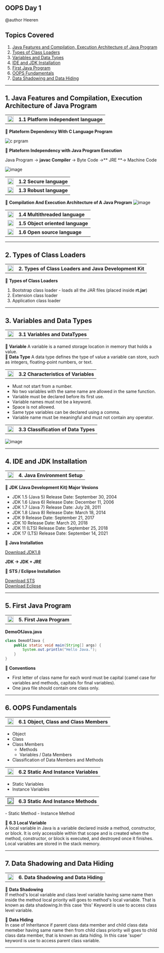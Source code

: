 ## OOPS Day 1
@author Heeren

 **Topics Covered**
--------------
1. [Java Features and Compilation, Execution Architecture of Java Program](#1-java-features-and-compilation-execution-architecture-of-java-program)       
2. [Types of Class Loaders](#2-types-of-class-loaders)       
3. [Variables and Data Types](#3-variables-and-data-types)
4. [IDE and JDK Installation](#4-ide-and-jdk-installation)
5. [First Java Program](#5-first-java-program)      
6. [OOPS Fundamentals](#6-oops-fundamentals)
7. [Data Shadowing and Data Hiding](#7-data-shadowing-and-data-hiding)  
--------------

## 1. Java Features and Compilation, Execution Architecture of Java Program
 
<table>
    <tr>
        <td><a href="https://www.youtube.com/watch?v=SUnAsQykPfw&list=PLI8XC2Oz_l1qMnpB-6Kc3Ck0RuCqDKCCQ&index=1">
            <img src="https://github.com/user-attachments/assets/393a6073-ba6a-48dd-972b-9e9b8d908e45" alt="yt" width="20" height="20">
        </a></td>
        <th align="left">1.1 Platform independent language</th>
    </tr>
 </table> 
 
🔵 **Plateform Dependency With C Language Program**  

![c prgram](https://github.com/codewithheeren/Java/assets/87074236/450da9f3-99c5-4cd6-bf8c-dab36ad42986)      


🔵 **Plateform Independency with Java Program Execution**

Java Program -> **javac Compiler** -> Byte Code ->** JRE **-> Machine Code

![image](https://github.com/user-attachments/assets/989499d5-d72a-4c95-9e4e-7d0c1e611218)
 <table>
    <tr>
        <td><a href="https://www.youtube.com/watch?v=1xjKbfvh01o&list=PLI8XC2Oz_l1qMnpB-6Kc3Ck0RuCqDKCCQ&index=2">
            <img src="https://github.com/user-attachments/assets/393a6073-ba6a-48dd-972b-9e9b8d908e45" alt="yt" width="20" height="20">
        </a></td>
        <th align="left">1.2 Secure language</th>
    </tr>
    <tr>
        <td><a href="https://www.youtube.com/watch?v=1xjKbfvh01o&list=PLI8XC2Oz_l1qMnpB-6Kc3Ck0RuCqDKCCQ&index=2">
            <img src="https://github.com/user-attachments/assets/393a6073-ba6a-48dd-972b-9e9b8d908e45" alt="yt" width="20" height="20">
        </a></td>
        <th align="left">1.3 Robust language</th>
    </tr>
  </table>
  
  🔵 **Compilation And Execution Architecture of A Java Program**
  ![image](https://github.com/codewithheeren/Java/assets/87074236/759457a2-bd58-4fa3-9fe4-09d68f969826)
  
  <table>
    <tr>
        <td><a href="https://www.youtube.com/watch?v=GB7Hiem95zc&list=PLI8XC2Oz_l1qMnpB-6Kc3Ck0RuCqDKCCQ&index=3">
            <img src="https://github.com/user-attachments/assets/393a6073-ba6a-48dd-972b-9e9b8d908e45" alt="yt" width="20" height="20">
        </a></td>
        <th align="left">1.4 Multithreaded language</th>
    </tr>
   <tr>
        <td><a href="https://www.youtube.com/watch?v=GB7Hiem95zc&list=PLI8XC2Oz_l1qMnpB-6Kc3Ck0RuCqDKCCQ&index=3">
            <img src="https://github.com/user-attachments/assets/393a6073-ba6a-48dd-972b-9e9b8d908e45" alt="yt" width="20" height="20">
        </a></td>
        <th align="left">1.5 Object oriented language</th>
    </tr>
    <tr>
        <td><a href="https://www.youtube.com/watch?v=kNukMHUg9Ew&list=PLI8XC2Oz_l1qMnpB-6Kc3Ck0RuCqDKCCQ&index=4">
            <img src="https://github.com/user-attachments/assets/393a6073-ba6a-48dd-972b-9e9b8d908e45" alt="yt" width="20" height="20">
        </a></td>
        <th align="left">1.6 Open source language</th>
    </tr>
</table>

---
## 2. Types of Class Loaders
<table>
<tr>
        <td><a href="https://www.youtube.com/watch?v=Do4C_r9_RCA&list=PLI8XC2Oz_l1qMnpB-6Kc3Ck0RuCqDKCCQ&index=5">
            <img src="https://github.com/user-attachments/assets/393a6073-ba6a-48dd-972b-9e9b8d908e45" alt="yt" width="20" height="20">
        </a></td>
        <th align="left">2. Types of Class Loaders and Java Development Kit</th>
    </tr>
</table>

🔵 **Types of Class Loaders**

1. Bootstrap class loader - loads all the JAR files (placed inside **rt.jar**)
2. Extension class loader
3. Application class loader
---
## 3. Variables and Data Types

 <table>
    <tr>
        <td><a href="https://www.youtube.com/watch?v=WkClbsavfro&list=PLI8XC2Oz_l1qMnpB-6Kc3Ck0RuCqDKCCQ&index=5">
            <img src="https://github.com/user-attachments/assets/393a6073-ba6a-48dd-972b-9e9b8d908e45" alt="yt" width="20" height="20">
        </a></td>
        <th align="left">3.1 Variables and DataTypes</th>
    </tr>
 </table>
 
🔵 **Variable** 
A variable is a named storage location in memory that holds a value.   
🔵 **Data Type**
A data type defines the type of value a variable can store, such as integers, floating-point numbers, or text.       
  <table>
   <tr>
        <td><a href="https://www.youtube.com/watch?v=gIq1wx6Kmas">
            <img src="https://github.com/user-attachments/assets/393a6073-ba6a-48dd-972b-9e9b8d908e45" alt="yt" width="20" height="20">
        </a></td>
        <th align="left">3.2 Characteristics of Variables</th>
    </tr>
</table>

- Must not start from a number.     
- No two variables with the same name are allowed in the same function.   
- Variable must be declared before its first use.   
- Variable names must not be a keyword.    
- Space is not allowed.   
- Same type variables can be declared using a comma.    
- Variable name must be meaningful and must not contain any operator.   

<table>
   <tr>
        <td><a href="https://www.youtube.com/watch?v=DI76KOWLrag&list=PLI8XC2Oz_l1qMnpB-6Kc3Ck0RuCqDKCCQ&index=8">
            <img src="https://github.com/user-attachments/assets/393a6073-ba6a-48dd-972b-9e9b8d908e45" alt="yt" width="20" height="20">
        </a></td>
        <th align="left">3.3 Classification of Data Types</th>
    </tr>
</table>

![image](https://github.com/codewithheeren/Java/assets/87074236/36f43577-4fcc-400a-b6f2-1e9d7d8957f7)

---
## 4. IDE and JDK Installation  
<table>
<tr>
        <td><a href="https://www.youtube.com/watch?v=qlxOjEtEJmc&list=PLI8XC2Oz_l1qMnpB-6Kc3Ck0RuCqDKCCQ&index=7&t=18s">
            <img src="https://github.com/user-attachments/assets/393a6073-ba6a-48dd-972b-9e9b8d908e45" alt="yt" width="20" height="20">
        </a></td>
        <th align="left">4. Java Environment Setup</th>
    </tr>
</table>

🔵 **JDK (Java Development Kit) Major Vesions**      
- JDK 1.5 (Java 5) Release Date: September 30, 2004  
- JDK 1.6 (Java 6) Release Date: December 11, 2006  
- JDK 1.7 (Java 7) Release Date: July 28, 2011  
- JDK 1.8 (Java 8) Release Date: March 18, 2014  
- JDK 9 Release Date: September 21, 2017   
- JDK 10 Release Date: March 20, 2018   
- JDK 11 (LTS) Release Date: September 25, 2018   
- JDK 17 (LTS) Release Date: September 14, 2021   

🔵 **Java Installation**    

[Download JDK1.8](https://drive.google.com/uc?export=download&id=1IIZAzCiDsJe6nGhAcnJOmVpDnMiu8MqV)

**JDK -> JDK + JRE**

🔵 **STS / Eclipse Installation**    

[Download STS](https://drive.google.com/file/d/1Fp5q_-em70fZ4hR0FACOVuZWhLJj0l2l/view?usp=drive_link)   
[Download Eclipse](https://drive.google.com/file/d/1U_ikAcubg0l_UgPIFMKA-r4kCIzoROYp/view?usp=sharing)

---
## 5. First Java Program
<table>
    <tr>
        <td><a href="https://www.youtube.com/watch?v=FnZ3n4QM6K8&list=PLI8XC2Oz_l1qMnpB-6Kc3Ck0RuCqDKCCQ&index=8">
            <img src="https://github.com/user-attachments/assets/393a6073-ba6a-48dd-972b-9e9b8d908e45" alt="yt" width="20" height="20">
        </a></td>
        <th align="left">5. First Java Program</th>
    </tr>
 </table>
 
**DemoOfJava.java**
```java
class DemoOfJava {
    public static void main(String[] args) {
        System.out.println("Hello Java.");
    }
}
```
🔵 **Conventions**
- First letter of class name for each word must be capital (camel case for variables and methods, capitals for final variables).
- One java file should contain one class only.
---
## 6. OOPS Fundamentals
<table>
    <tr>
        <td><a href="https://www.youtube.com/watch?v=StggVcH3cFk">
            <img src="https://github.com/user-attachments/assets/393a6073-ba6a-48dd-972b-9e9b8d908e45" alt="yt" width="20" height="20">
        </a></td>
        <th align="left">6.1 Object, Class and Class Members</th>
    </tr>
 </table>
 
- Object  
- Class   
- Class Members   
    - Methods   
    - Variables / Data Members   
- Classification of Data Members and Methods   
    
<table>
    <tr>
        <td><a href="https://www.youtube.com/watch?v=makaC46KurI&list=PLI8XC2Oz_l1qMnpB-6Kc3Ck0RuCqDKCCQ&index=12">
            <img src="https://github.com/user-attachments/assets/393a6073-ba6a-48dd-972b-9e9b8d908e45" alt="yt" width="20" height="20">
        </a></td>
        <th align="left">6.2 Static And Instance Variables</th>
    </tr>
 </table> 
 
- Static Variables   
- Instance Variables
<table>
    <tr>
        <td><a href="">
            <img src="https://github.com/user-attachments/assets/393a6073-ba6a-48dd-972b-9e9b8d908e45" alt="yt" width="20" height="20">
        </a></td>
        <th align="left">6.3 Static And Instance Methods</th>
    </tr>
 </table> 
- Static Method   
- Instance Method
  
🔵 **6.3 Local Variable**   
A local variable in Java is a variable declared inside a method, constructor, or block. It is only accessible within that scope and is created when the method, constructor, or block is executed, and destroyed once it finishes. Local variables are stored in the stack memory.

---
## 7. Data Shadowing and Data Hiding
<table>
    <tr>
        <td><a href="https://www.youtube.com/watch?v=example1">
            <img src="https://github.com/user-attachments/assets/393a6073-ba6a-48dd-972b-9e9b8d908e45" alt="yt" width="20" height="20">
        </a></td>
        <th align="left">6. Data Shadowing and Data Hiding</th>
    </tr>
 </table>
 
🔵 **Data Shadowing**      
If method's local variable and class level variable having same name then inside the method local priority will goes to method's local variable. That is known as data shadowing.In this case 'this' Keyword is use to access class level variable. 

🔵 **Data Hiding**     
In case of Inheritance if parent class data member and child class data memeber having same name then from child class priority will goes to child class data member, that is known as data hiding.  In this case 'super' keyword is use to access parent class variable.

---
